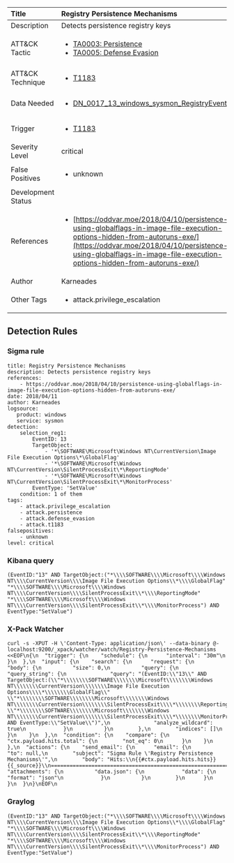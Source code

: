 | Title                | Registry Persistence Mechanisms                                                                                                                                                 |
|:---------------------|:------------------------------------------------------------------------------------------------------------------------------------------------------------|
| Description          | Detects persistence registry keys                                                                                                                                           |
| ATT&amp;CK Tactic    | <ul><li>[TA0003: Persistence](https://attack.mitre.org/tactics/TA0003)</li><li>[TA0005: Defense Evasion](https://attack.mitre.org/tactics/TA0005)</li></ul>  |
| ATT&amp;CK Technique | <ul><li>[T1183](https://attack.mitre.org/tactics/T1183)</li></ul>                             |
| Data Needed          | <ul><li>[DN_0017_13_windows_sysmon_RegistryEvent](../Data_Needed/DN_0017_13_windows_sysmon_RegistryEvent.md)</li></ul>                                                         |
| Trigger              | <ul><li>[T1183](../Triggering/T1183.md)</li></ul>  |
| Severity Level       | critical                                                                                                                                                 |
| False Positives      | <ul><li>unknown</li></ul>                                                                  |
| Development Status   |                                                                                                                                                 |
| References           | <ul><li>[https://oddvar.moe/2018/04/10/persistence-using-globalflags-in-image-file-execution-options-hidden-from-autoruns-exe/](https://oddvar.moe/2018/04/10/persistence-using-globalflags-in-image-file-execution-options-hidden-from-autoruns-exe/)</li></ul>                                                          |
| Author               | Karneades                                                                                                                                                |
| Other Tags           | <ul><li>attack.privilege_escalation</li></ul> | 

## Detection Rules

### Sigma rule

```
title: Registry Persistence Mechanisms
description: Detects persistence registry keys 
references:
    - https://oddvar.moe/2018/04/10/persistence-using-globalflags-in-image-file-execution-options-hidden-from-autoruns-exe/
date: 2018/04/11
author: Karneades
logsource:
   product: windows
   service: sysmon
detection:
    selection_reg1:
        EventID: 13 
        TargetObject: 
            - '*\SOFTWARE\Microsoft\Windows NT\CurrentVersion\Image File Execution Options\*\GlobalFlag'
            - '*\SOFTWARE\Microsoft\Windows NT\CurrentVersion\SilentProcessExit\*\ReportingMode'
            - '*\SOFTWARE\Microsoft\Windows NT\CurrentVersion\SilentProcessExit\*\MonitorProcess'
        EventType: 'SetValue'
    condition: 1 of them
tags:
    - attack.privilege_escalation
    - attack.persistence
    - attack.defense_evasion
    - attack.t1183
falsepositives:
    - unknown
level: critical

```





### Kibana query

```
(EventID:"13" AND TargetObject:("*\\\\SOFTWARE\\\\Microsoft\\\\Windows NT\\\\CurrentVersion\\\\Image File Execution Options\\*\\\\GlobalFlag" "*\\\\SOFTWARE\\\\Microsoft\\\\Windows NT\\\\CurrentVersion\\\\SilentProcessExit\\*\\\\ReportingMode" "*\\\\SOFTWARE\\\\Microsoft\\\\Windows NT\\\\CurrentVersion\\\\SilentProcessExit\\*\\\\MonitorProcess") AND EventType:"SetValue")
```





### X-Pack Watcher

```
curl -s -XPUT -H \'Content-Type: application/json\' --data-binary @- localhost:9200/_xpack/watcher/watch/Registry-Persistence-Mechanisms <<EOF\n{\n  "trigger": {\n    "schedule": {\n      "interval": "30m"\n    }\n  },\n  "input": {\n    "search": {\n      "request": {\n        "body": {\n          "size": 0,\n          "query": {\n            "query_string": {\n              "query": "(EventID:\\"13\\" AND TargetObject:(\\"*\\\\\\\\SOFTWARE\\\\\\\\Microsoft\\\\\\\\Windows NT\\\\\\\\CurrentVersion\\\\\\\\Image File Execution Options\\\\*\\\\\\\\GlobalFlag\\" \\"*\\\\\\\\SOFTWARE\\\\\\\\Microsoft\\\\\\\\Windows NT\\\\\\\\CurrentVersion\\\\\\\\SilentProcessExit\\\\*\\\\\\\\ReportingMode\\" \\"*\\\\\\\\SOFTWARE\\\\\\\\Microsoft\\\\\\\\Windows NT\\\\\\\\CurrentVersion\\\\\\\\SilentProcessExit\\\\*\\\\\\\\MonitorProcess\\") AND EventType:\\"SetValue\\")",\n              "analyze_wildcard": true\n            }\n          }\n        },\n        "indices": []\n      }\n    }\n  },\n  "condition": {\n    "compare": {\n      "ctx.payload.hits.total": {\n        "not_eq": 0\n      }\n    }\n  },\n  "actions": {\n    "send_email": {\n      "email": {\n        "to": null,\n        "subject": "Sigma Rule \'Registry Persistence Mechanisms\'",\n        "body": "Hits:\\n{{#ctx.payload.hits.hits}}{{_source}}\\n================================================================================\\n{{/ctx.payload.hits.hits}}",\n        "attachments": {\n          "data.json": {\n            "data": {\n              "format": "json"\n            }\n          }\n        }\n      }\n    }\n  }\n}\nEOF\n
```





### Graylog

```
(EventID:"13" AND TargetObject:("*\\\\SOFTWARE\\\\Microsoft\\\\Windows NT\\\\CurrentVersion\\\\Image File Execution Options\\*\\\\GlobalFlag" "*\\\\SOFTWARE\\\\Microsoft\\\\Windows NT\\\\CurrentVersion\\\\SilentProcessExit\\*\\\\ReportingMode" "*\\\\SOFTWARE\\\\Microsoft\\\\Windows NT\\\\CurrentVersion\\\\SilentProcessExit\\*\\\\MonitorProcess") AND EventType:"SetValue")
```

